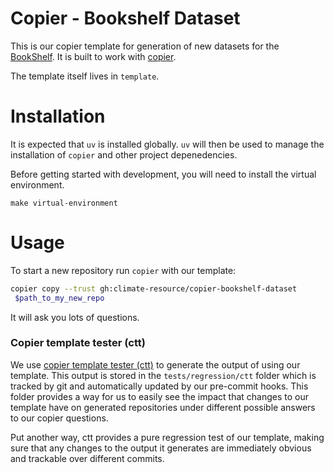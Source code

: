 # Copier - Bookshelf Dataset

This is our copier template for generation of new datasets for the [BookShelf](https://climate-resource.github.io/bookshelf/).
It is built to work with [copier](https://copier.readthedocs.io/en/stable/#quick-start).

The template itself lives in `template`.

# Installation


It is expected that `uv` is installed globally.
`uv` will then be used to manage the installation of `copier`
and other project depenedencies.

Before getting started with development, you will need to install the virtual environment.

```
make virtual-environment
```

# Usage

To start a new repository run `copier` with our template:

```bash
copier copy --trust gh:climate-resource/copier-bookshelf-dataset
 $path_to_my_new_repo
```

It will ask you lots of questions.


### Copier template tester (ctt)

We use [copier template tester (ctt)](https://copier-template-tester.kyleking.me/)
to generate the output of using our template.
This output is stored in the `tests/regression/ctt` folder which is tracked by git
and automatically updated by our pre-commit hooks.
This folder provides a way for us to easily see the impact that changes to our template
have on generated repositories under different possible answers to our copier questions.

Put another way, ctt provides a pure regression test of our template,
making sure that any changes to the output it generates are immediately obvious
and trackable over different commits.
